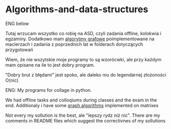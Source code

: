 # Algorithms-and-data-structures
ENG below

Tutaj wrzucam wszystko co robię na ASD, czyli zadania offline, kolokwia i egzaminy. Dodatkowo mam [algorytmy grafowe](https://github.com/puszekjuliuszek/Algorithms-and-data-structures/tree/main/graph_algorithms) poimplementowane na macierzach i zadania z poprzednich lat w folderach dotyczących przygotowań

Wiem, że nie wszytskie moje programy to są wzorócwki, ale przy każdym mam opisane na ile to jest dobry program.

"Dobry brut z błędami" jest spoko, ale daleko mu do legendarnej złożoności O(nic)

ENG:
My programs for collage in python.

We had offline tasks and colloqiums during classes and the exam in the end. Additionaly i have some [graph algorithms](https://github.com/puszekjuliuszek/Algorithms-and-data-structures/tree/main/graph_algorithms) implemented on matrixes

Not every my sollution is the best, ale "lepszy rydz niż nic". There are my comments in README files which suggest the correctivnes of my sollutions

